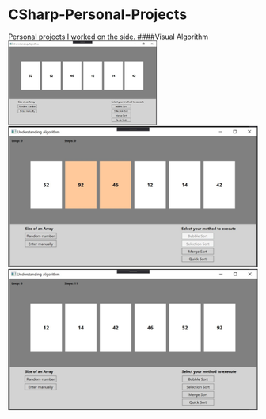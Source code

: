 # CSharp-Personal-Projects
Personal projects I worked on the side.
####Visual Algorithm
<img src="Visual%20Algorithm/visual_Algorithm.JPG" width="300">
![](Visual%20Algorithm/visual_Algorithm2.JPG)
![](Visual%20Algorithm/visual_Algorithm3.JPG)
